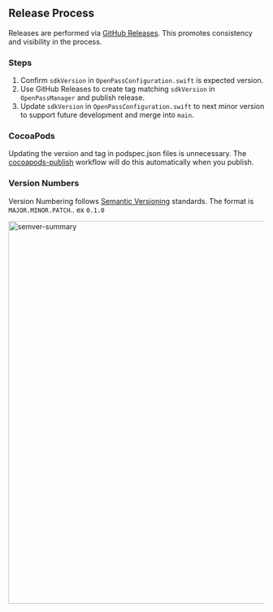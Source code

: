 ## Release Process

Releases are performed via [GitHub Releases](https://docs.github.com/en/repositories/releasing-projects-on-github/managing-releases-in-a-repository).  This promotes consistency and visibility in the process.

### Steps

1. Confirm `sdkVersion` in `OpenPassConfiguration.swift` is expected version.
2. Use GitHub Releases to create tag matching `sdkVersion` in `OpenPassManager` and publish release.
3. Update `sdkVersion` in `OpenPassConfiguration.swift` to next minor version to support future development and merge into `main`.

### CocoaPods

Updating the version and tag in podspec.json files is unnecessary. The [cocoapods-publish](https://github.com/openpass-sso/openpass-ios-sdk/actions/workflows/cocoapods-publish.yml) workflow will do this automatically when you publish.

### Version Numbers

Version Numbering follows [Semantic Versioning](https://semver.org) standards.  The format is `MAJOR.MINOR.PATCH`.. ex `0.1.0`

<img width="753" alt="semver-summary" src="https://user-images.githubusercontent.com/989928/230925438-ac6ac422-6358-4e96-9536-e3f8fc935317.png">
